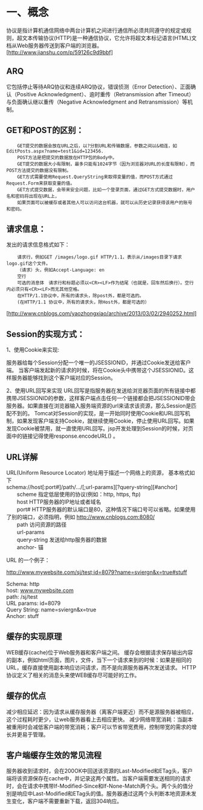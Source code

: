 # 一、概念
协议是指计算机通信网络中两台计算机之间进行通信所必须共同遵守的规定或规则，超文本传输协议(HTTP)是一种通信协议，它允许将超文本标记语言(HTML)文档从Web服务器传送到客户端的浏览器。
[http://www.jianshu.com/p/59126c9d9bbf]

## ARQ
它包括停止等待ARQ协议和连续ARQ协议，错误侦测（Error Detection）、正面确认（Positive Acknowledgment）、逾时重传（Retransmission after Timeout）与负面确认继以重传（Negative Acknowledgment and Retransmission）等机制。

## GET和POST的区别：

        GET提交的数据会放在URL之后，以?分割URL和传输数据，参数之间以&相连，如EditPosts.aspx?name=test1&id=123456. 
        POST方法是把提交的数据放在HTTP包的Body中。
        GET提交的数据大小有限制，最多只能有1024字节（因为浏览器对URL的长度有限制），而POST方法提交的数据没有限制。
        GET方式需要使用Request.QueryString来取得变量的值，而POST方式通过Request.Form来获取变量的值。
        GET方式提交数据，会带来安全问题，比如一个登录页面，通过GET方式提交数据时，用户名和密码将出现在URL上，
        如果页面可以被缓存或者其他人可以访问这台机器，就可以从历史记录获得该用户的账号和密码。

## 请求信息：
发出的请求信息格式如下：

        请求行，例如GET /images/logo.gif HTTP/1.1，表示从/images目录下请求logo.gif这个文件。
        （请求）头，例如Accept-Language: en
        空行
        可选的消息体　请求行和标题必须以<CR><LF>作为结尾（也就是，回车然后换行）。空行内必须只有<CR><LF>而无其他空格。
        在HTTP/1.1协议中，所有的请求头，除post外，都是可选的。
        (在HTTP/1.1 协议中，所有的请求头，除Host外，都是可选的）
[http://www.cnblogs.com/yaozhongxiao/archive/2013/03/02/2940252.html]
## Session的实现方式：
1、使用Cookie来实现:

服务器给每个Session分配一个唯一的JSESSIONID，并通过Cookie发送给客户端。
当客户端发起新的请求的时候，将在Cookie头中携带这个JSESSIONID。这样服务器能够找到这个客户端对应的Session。

2、使用URL回写来实现
URL回写是指服务器在发送给浏览器页面的所有链接中都携带JSESSIONID的参数，这样客户端点击任何一个链接都会把JSESSIONID带会服务器。如果直接在浏览器输入服务端资源的url来请求该资源，那么Session是匹配不到的。
Tomcat对Session的实现，是一开始同时使用Cookie和URL回写机制，如果发现客户端支持Cookie，就继续使用Cookie，停止使用URL回写。如果发现Cookie被禁用，就一直使用URL回写。jsp开发处理到Session的时候，对页面中的链接记得使用response.encodeURL() 。

## URL详解

URL(Uniform Resource Locator) 地址用于描述一个网络上的资源， 基本格式如下  
schema://host[:port#]/path/.../[;url-params][?query-string][#anchor]   
　　scheme 指定低层使用的协议(例如：http, https, ftp)  
　　host HTTP服务器的IP地址或者域名  
　　port# HTTP服务器的默认端口是80，这种情况下端口号可以省略。如果使用了别的端口，必须指明，例如 http://www.cnblogs.com:8080/  
　　path 访问资源的路径  
　　url-params  
　　query-string 发送给http服务器的数据   
　　anchor- 锚   

URL 的一个例子：      

 http://www.mywebsite.com/sj/test;id=8079?name=sviergn&x=true#stuff  

Schema: http  
host: www.mywebsite.com  
path: /sj/test  
URL params: id=8079  
Query String: name=sviergn&x=true  
Anchor: stuff  

## 缓存的实现原理

WEB缓存(cache)位于Web服务器和客户端之间。
缓存会根据请求保存输出内容的副本，例如html页面，图片，文件，当下一个请求来到的时候：如果是相同的URL，缓存直接使用副本响应访问请求，而不是向源服务器再次发送请求。
HTTP协议定义了相关的消息头来使WEB缓存尽可能好的工作。
## 缓存的优点

减少相应延迟：因为请求从缓存服务器（离客户端更近）而不是源服务器被相应，这个过程耗时更少，让web服务器看上去相应更快。
减少网络带宽消耗：当副本被重用时会减低客户端的带宽消耗；客户可以节省带宽费用，控制带宽的需求的增长并更易于管理。
## 客户端缓存生效的常见流程

服务器收到请求时，会在200OK中回送该资源的Last-Modified和ETag头，客户端将该资源保存在cache中，并记录这两个属性。当客户端需要发送相同的请求时，会在请求中携带If-Modified-Since和If-None-Match两个头。两个头的值分别是响应中Last-Modified和ETag头的值。服务器通过这两个头判断本地资源未发生变化，客户端不需要重新下载，返回304响应。
